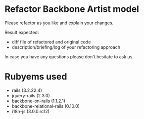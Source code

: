 # Refactor Backbone Artist model

Please refactor as you like and explain your changes.

Result expected:

- diff file of refactored and original code
- description/briefing/log of your refactoring approach

In case you have any questions please don't hesitate to ask us.

# Rubyems used

- rails (3.2.22.4)
- jquery-rails (2.3.0)
- backbone-on-rails (1.1.2.1)
- backbone-relational-rails (0.10.0)
- i18n-js (3.0.0.rc12)